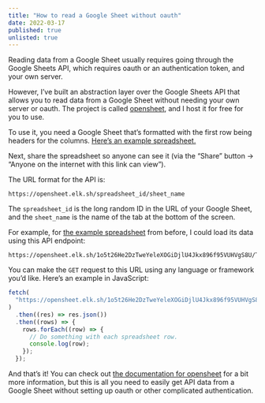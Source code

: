 ```yaml
---
title: "How to read a Google Sheet without oauth"
date: 2022-03-17
published: true
unlisted: true
---
```


Reading data from a Google Sheet usually requires going through the Google Sheets API, which requires oauth or an authentication token, and your own server.

However, I’ve built an abstraction layer over the Google Sheets API that allows you to read data from a Google Sheet without needing your own server or oauth. The project is called [opensheet](https://github.com/benborgers/opensheet), and I host it for free for you to use.

To use it, you need a Google Sheet that’s formatted with the first row being headers for the columns. [Here’s an example spreadsheet.](https://docs.google.com/spreadsheets/d/1o5t26He2DzTweYeleXOGiDjlU4Jkx896f95VUHVgS8U)

Next, share the spreadsheet so anyone can see it (via the “Share” button → “Anyone on the internet with this link can view”).

The URL format for the API is:

```
https://opensheet.elk.sh/spreadsheet_id/sheet_name
```

The `spreadsheet_id` is the long random ID in the URL of your Google Sheet, and the `sheet_name` is the name of the tab at the bottom of the screen.

For example, for [the example spreadsheet](https://docs.google.com/spreadsheets/d/1o5t26He2DzTweYeleXOGiDjlU4Jkx896f95VUHVgS8U) from before, I could load its data using this API endpoint:

```
https://opensheet.elk.sh/1o5t26He2DzTweYeleXOGiDjlU4Jkx896f95VUHVgS8U/Test+Sheet
```

You can make the `GET` request to this URL using any language or framework you’d like. Here’s an example in JavaScript:

```javascript
fetch(
  "https://opensheet.elk.sh/1o5t26He2DzTweYeleXOGiDjlU4Jkx896f95VUHVgS8U/Test+Sheet"
)
  .then((res) => res.json())
  .then((rows) => {
    rows.forEach((row) => {
      // Do something with each spreadsheet row.
      console.log(row);
    });
  });
```

And that’s it! You can check out [the documentation for opensheet](https://github.com/benborgers/opensheet#readme) for a bit more information, but this is all you need to easily get API data from a Google Sheet without setting up oauth or other complicated authentication.
